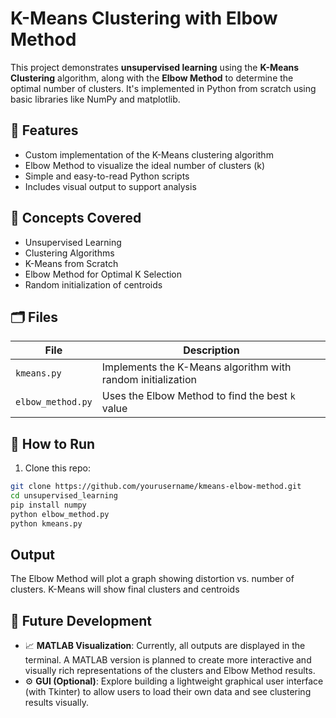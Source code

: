 # K-Means Clustering with Elbow Method

This project demonstrates **unsupervised learning** using the **K-Means Clustering** algorithm, along with the **Elbow Method** to determine the optimal number of clusters. It's implemented in Python from scratch using basic libraries like NumPy and matplotlib.

## 📌 Features

- Custom implementation of the K-Means clustering algorithm
- Elbow Method to visualize the ideal number of clusters (k)
- Simple and easy-to-read Python scripts
- Includes visual output to support analysis

## 🧠 Concepts Covered

- Unsupervised Learning
- Clustering Algorithms
- K-Means from Scratch
- Elbow Method for Optimal K Selection
- Random initialization of centroids

## 🗂️ Files

| File              | Description                                                 |
| ----------------- | ----------------------------------------------------------- |
| `kmeans.py`       | Implements the K-Means algorithm with random initialization |
| `elbow_method.py` | Uses the Elbow Method to find the best `k` value            |

## 🚀 How to Run

1. Clone this repo:

```bash
git clone https://github.com/yourusername/kmeans-elbow-method.git
cd unsupervised_learning
pip install numpy
python elbow_method.py
python kmeans.py
```

## Output

The Elbow Method will plot a graph showing distortion vs. number of clusters.
K-Means will show final clusters and centroids

## 🔮 Future Development

- 📈 **MATLAB Visualization**: Currently, all outputs are displayed in the terminal. A MATLAB version is planned to create more interactive and visually rich representations of the clusters and Elbow Method results.
- ⚙️ **GUI (Optional)**: Explore building a lightweight graphical user interface (with Tkinter) to allow users to load their own data and see clustering results visually.
